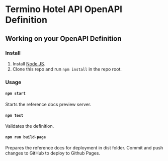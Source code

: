 # Termino Hotel API OpenAPI Definition

## Working on your OpenAPI Definition

### Install

1. Install [Node JS](https://nodejs.org/).
2. Clone this repo and run `npm install` in the repo root.

### Usage

#### `npm start`
Starts the reference docs preview server.

#### `npm test`
Validates the definition.

#### `npm run build-page`
Prepares the reference docs for deployment in dist folder.
Commit and push changes to GitHub to deploy to Github Pages.
